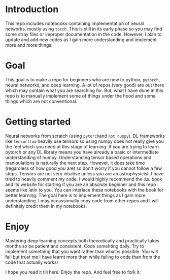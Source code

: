 # Introduction

This repo includes notebooks containing implementation of neural networks, mostly using `torch`. This is still in its early phase so you may find some stray files
or improper documentation in the code. However, I plan to update and add new codes as I gain more understanding and imolement more and more things. 

# Goal
This goal is to make a repo for beginners who are new to python, `pytorch`, neural networks, and deep learning. A lot of repos (very good) are out there which may contain
what you are searching for. But, what I have done in this repo is to manually implement some of things under the hood and some things which are not conventional.

# Getting started
Neural networks from scratch (using `pytorch`and `not numpy`). DL frameworks like `tensorflow` heavily use tensors so using numpy does not really give you the feel which you need at this stage of learning. If you are trying to learn pytorch or any DL library means you have already a basic or intermediate understanding of numpy. Understanding tensor based operations and manipulations is naturally the next step. 
However, it does take time (regardless of how good you are) so don't worry if you cannot follow a few steps. Tensors are not very intuitive unless you are an astrophysicist. I have tried to heavily comment my code.
I would highly recommend the `d2L` book and its website for starting if you are an absolute beginner and this repo seems like latin to you. You can interlace these notebooks with the book for better learning. The goal here is to implement things as I gain more understanding. I may occassionally copy code from other repos and I will definitely credit them in my notebooks. 

# Enjoy
Mastering deep learning concepts both theoretically and practically takes months so be patient and consistent. Code somehting daily. Try to implement something that you 
want rather than what is possible. You will fail but trust me I have learnt more than while failing to code than from the code that actually works!

I hope you read it till here. Enjoy the repo. And feel free to fork it.
